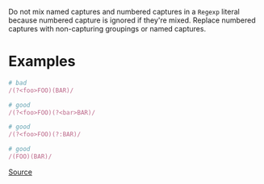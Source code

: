 
Do not mix named captures and numbered captures in a `Regexp` literal
because numbered capture is ignored if they're mixed.
Replace numbered captures with non-capturing groupings or
named captures.

# Examples

```ruby
# bad
/(?<foo>FOO)(BAR)/

# good
/(?<foo>FOO)(?<bar>BAR)/

# good
/(?<foo>FOO)(?:BAR)/

# good
/(FOO)(BAR)/
```

[Source](http://www.rubydoc.info/gems/rubocop/RuboCop/Cop/Lint/MixedRegexpCaptureTypes)